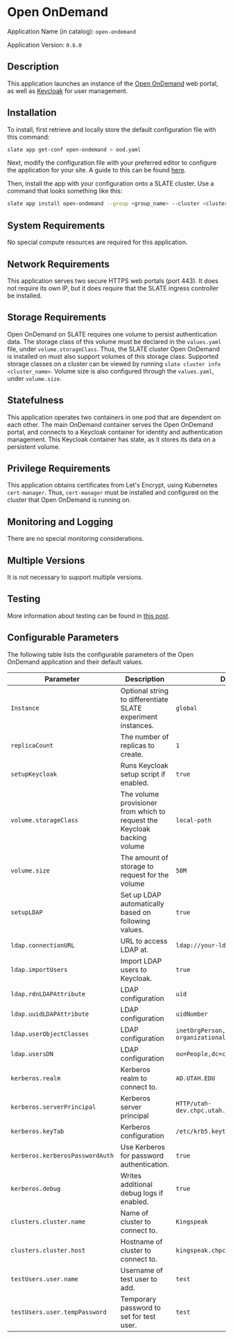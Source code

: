 # Open OnDemand

Application Name (in catalog): `open-ondemand`

Application Version: `0.6.0`


## Description

This application launches an instance of the [Open OnDemand](https://openondemand.org) web portal, as well as [Keycloak](https://www.keycloak.org) for user management.


## Installation

To install, first retrieve and locally store the default configuration file with this command: 

```bash
slate app get-conf open-ondemand > ood.yaml
```

Next, modify the configuration file with your preferred editor to configure the application for your site.
A guide to this can be found [here](https://slateci.io/blog/slate-open-ondemand.html).

Then, install the app with your configuration onto a SLATE cluster.
Use a command that looks something like this: 

```bash
slate app install open-ondemand --group <group_name> --cluster <cluster> --conf ood.yaml
```


## System Requirements

No special compute resources are required for this application.


## Network Requirements

This application serves two secure HTTPS web portals (port 443).
It does not require its own IP, but it does require that the SLATE ingress controller be installed.


## Storage Requirements

Open OnDemand on SLATE requires one volume to persist authentication data.
The storage class of this volume must be declared in the `values.yaml` file, under `volume.storageClass`.
Thus, the SLATE cluster Open OnDemand is installed on must also support volumes of this storage class.
Supported storage classes on a cluster can be viewed by running `slate cluster info <cluster_name>`.
Volume size is also configured through the `values.yaml`, under `volume.size`.


## Statefulness

This application operates two containers in one pod that are dependent on each other.
The main OnDemand container serves the Open OnDemand portal, and connects to a Keycloak container for identity and authentication management.
This Keycloak container has state, as it stores its data on a persistent volume.


## Privilege Requirements

This application obtains certificates from Let's Encrypt, using Kubernetes `cert-manager`.
Thus, `cert-manager` must be installed and configured on the cluster that Open OnDemand is running on.


## Monitoring and Logging

There are no special monitoring considerations.


## Multiple Versions

It is not necessary to support multiple versions.


## Testing

More information about testing can be found in [this post](https://slateci.io/blog/slate-open-ondemand.html).


## Configurable Parameters

The following table lists the configurable parameters of the Open OnDemand application and their default values.

|           Parameter           |           Description           |           Default           |
|-------------------------------|---------------------------------|-----------------------------|
|`Instance`| Optional string to differentiate SLATE experiment instances. |`global`|
|`replicaCount`| The number of replicas to create. |`1`|
|`setupKeycloak`| Runs Keycloak setup script if enabled. |`true`|
|`volume.storageClass`| The volume provisioner from which to request the Keycloak backing volume |`local-path`| 
|`volume.size`| The amount of storage to request for the volume |`50M`| 
|`setupLDAP`| Set up LDAP automatically based on following values. |`true`| 
|`ldap.connectionURL`| URL to access LDAP at. |`ldap://your-ldap-here`| 
|`ldap.importUsers`| Import LDAP users to Keycloak. |`true`| 
|`ldap.rdnLDAPAttribute`| LDAP configuration |`uid`| 
|`ldap.uuidLDAPAttribute`| LDAP configuration |`uidNumber`| 
|`ldap.userObjectClasses`| LDAP configuration |`inetOrgPerson, organizationalPerson`| 
|`ldap.usersDN`| LDAP configuration |`ou=People,dc=chpc,dc=utah,dc=edu`| 
|`kerberos.realm`| Kerberos realm to connect to. |`AD.UTAH.EDU`| 
|`kerberos.serverPrincipal`| Kerberos server principal |`HTTP/utah-dev.chpc.utah.edu@AD.UTAH.EDU`| 
|`kerberos.keyTab`| Kerberos configuration |`/etc/krb5.keytab`| 
|`kerberos.kerberosPasswordAuth`| Use Kerberos for password authentication. |`true`| 
|`kerberos.debug`| Writes additional debug logs if enabled. |`true`| 
|`clusters.cluster.name`| Name of cluster to connect to. |`Kingspeak`| 
|`clusters.cluster.host`| Hostname of cluster to connect to. |`kingspeak.chpc.utah.edu`| 
|`testUsers.user.name`| Username of test user to add. |`test`| 
|`testUsers.user.tempPassword`| Temporary password to set for test user. |`test`| 

